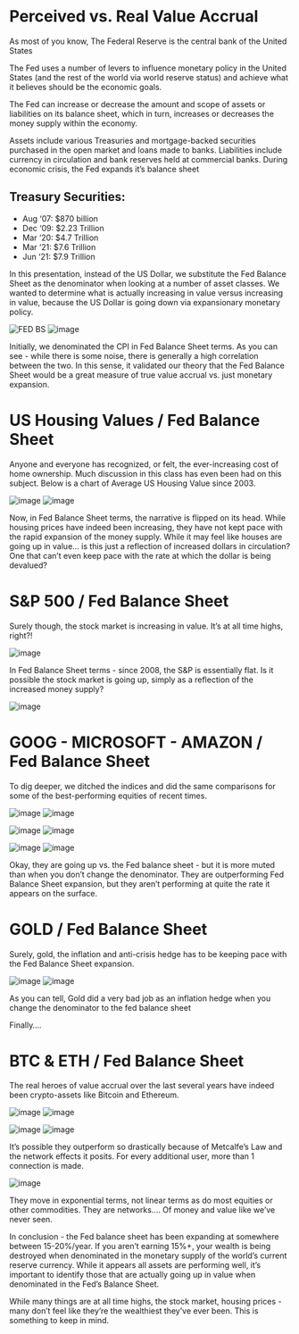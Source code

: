 # Perceived vs. Real Value Accrual

As most of you know, The Federal Reserve is the central bank of the United States

The Fed uses a number of levers to influence monetary policy in the United States (and the rest of the world via world reserve status) and achieve what it believes should be the economic goals.

The Fed can increase or decrease the amount and scope of assets or liabilities on its balance sheet, which in turn, increases or decreases the money supply within the economy.

Assets include various Treasuries and mortgage-backed securities purchased in the open market and loans made to banks. Liabilities include currency in circulation and bank reserves held at commercial banks. During economic crisis, the Fed expands it’s balance sheet

## Treasury Securities:
- Aug ‘07: $870 billion 
- Dec ‘09: $2.23 Trillion
- Mar ‘20: $4.7 Trillion
- Mar ‘21: $7.6 Trillion
- Jun ‘21: $7.9 Trillion

In this presentation, instead of the US Dollar, we substitute the Fed Balance Sheet as the denominator when looking at a number of asset classes. We wanted to determine what is actually increasing in value versus increasing in value, because the US Dollar is going down via expansionary monetary policy.

![FED BS](https://user-images.githubusercontent.com/81844266/121457580-b96c7880-c95c-11eb-89af-5087a9d37f27.png)
![image](https://user-images.githubusercontent.com/63909395/121285773-c5d8ce80-c893-11eb-9c24-1baa6b6b80e9.png)

Initially, we denominated the CPI in Fed Balance Sheet terms. As you can see - while there is some noise, there is generally a high correlation between the two. In this sense, it validated our theory that the Fed Balance Sheet would be a great measure of true value accrual vs. just monetary expansion.

# US Housing Values / Fed Balance Sheet

Anyone and everyone has recognized, or felt, the ever-increasing cost of home ownership. Much discussion in this class has even been had on this subject.
Below is a chart of Average US Housing Value since 2003.

![image](https://user-images.githubusercontent.com/63909395/121285843-e0ab4300-c893-11eb-821f-842b42cf8ee5.png)
![image](https://user-images.githubusercontent.com/63909395/121285869-e99c1480-c893-11eb-8369-d74426ba39bd.png)

Now, in Fed Balance Sheet terms, the narrative is flipped on its head. While housing prices have indeed been increasing, they have not kept pace with the rapid expansion of the money supply. While it may feel like houses are going up in value… is this just a reflection of increased dollars in circulation? One that can’t even keep pace with the rate at which the dollar is being devalued?

# S&P 500 / Fed Balance Sheet
  
Surely though, the stock market is increasing in value. It’s at all time highs, right?!
  
![image](https://user-images.githubusercontent.com/63909395/121285954-06d0e300-c894-11eb-98b2-41699da706da.png)
  
In Fed Balance Sheet terms - since 2008, the S&P is essentially flat. Is it possible the stock market is going up, simply as a reflection of the increased money supply?

![image](https://user-images.githubusercontent.com/63909395/121285969-0cc6c400-c894-11eb-8439-3d0b5d5edd32.png)

# GOOG - MICROSOFT - AMAZON / Fed Balance Sheet
To dig deeper, we ditched the indices and did the same comparisons for some of the best-performing equities of recent times.

![image](https://user-images.githubusercontent.com/63909395/121286092-341d9100-c894-11eb-9cbb-97e905ab9c82.png)
![image](https://user-images.githubusercontent.com/63909395/121286110-3aac0880-c894-11eb-8f79-eaac461513e7.png)

![image](https://user-images.githubusercontent.com/63909395/121286153-4a2b5180-c894-11eb-90db-09b8641cfccc.png)
![image](https://user-images.githubusercontent.com/63909395/121286137-45669d80-c894-11eb-8288-031feb70ee9c.png)

![image](https://user-images.githubusercontent.com/63909395/121286178-51525f80-c894-11eb-8f25-8d35d0d7d07f.png)
![image](https://user-images.githubusercontent.com/63909395/121286199-57484080-c894-11eb-93ed-fb67d9438f05.png)

Okay, they are going up vs. the Fed balance sheet - but it is more muted than when you don’t change the denominator. They are outperforming Fed Balance Sheet expansion, but they aren’t performing at quite the rate it appears on the surface.

# GOLD / Fed Balance Sheet
Surely, gold, the inflation and anti-crisis hedge has to be keeping pace with the Fed Balance Sheet expansion.

![image](https://user-images.githubusercontent.com/63909395/121286235-66c78980-c894-11eb-87e3-6af68ff43cf9.png)
![image](https://user-images.githubusercontent.com/63909395/121286256-6d560100-c894-11eb-81c5-c220063d9553.png)

As you can tell, Gold did a very bad job as an inflation hedge when you change the denominator to the fed balance sheet

Finally….

# BTC & ETH / Fed Balance Sheet

The real heroes of value accrual over the last several years have indeed been crypto-assets like Bitcoin and Ethereum.

![image](https://user-images.githubusercontent.com/63909395/121286289-78a92c80-c894-11eb-8219-77d000bbf6ec.png)
![image](https://user-images.githubusercontent.com/63909395/121286310-7f37a400-c894-11eb-8eef-4df68d9896bf.png)

![image](https://user-images.githubusercontent.com/63909395/121286329-865eb200-c894-11eb-9320-0b39856da77c.png)
![image](https://user-images.githubusercontent.com/63909395/121286349-8b236600-c894-11eb-85eb-074d340f988f.png)

It’s possible they outperform so drastically because of Metcalfe’s Law and the network effects it posits. For every additional user, more than 1 connection is made. 

![image](https://user-images.githubusercontent.com/63909395/121287050-b0fd3a80-c895-11eb-9774-28ec2e0534aa.png)

They move in exponential terms, not linear terms as do most equities or other commodities. They are networks…. Of money and value like we’ve never seen.

In conclusion - the Fed balance sheet has been expanding at somewhere between 15-20%/year. If you aren’t earning 15%+, your wealth is being destroyed when denominated in the monetary supply of the world’s current reserve currency. While it appears all assets are performing well, it’s important to identify those that are actually going up in value when denominated in the Fed’s Balance Sheet.

While many things are at all time highs, the stock market, housing prices - many don’t feel like they’re the wealthiest they’ve ever been. This is something to keep in mind.
